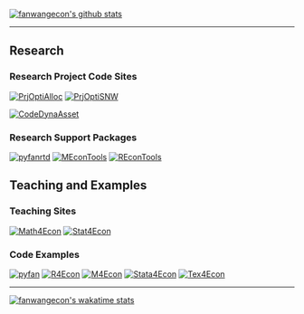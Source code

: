 
[![fanwangecon's github stats](https://github-readme-stats.vercel.app/api?username=fanwangecon&count_private=true&show_icons=true&hide_rank=True)](https://github.com/fanwangecon) 

----
## Research

### Research Project Code Sites

[![PrjOptiAlloc](https://github-readme-stats.vercel.app/api/pin/?username=fanwangecon&repo=PrjOptiAlloc)](https://github.com/fanwangecon/PrjOptiAlloc) [![PrjOptiSNW](https://github-readme-stats.vercel.app/api/pin/?username=fanwangecon&repo=PrjOptiSNW)](https://github.com/fanwangecon/PrjOptiSNW)

[![CodeDynaAsset](https://github-readme-stats.vercel.app/api/pin/?username=fanwangecon&repo=CodeDynaAsset)](https://github.com/fanwangecon/CodeDynaAsset)

### Research Support Packages

[![pyfanrtd](https://github-readme-stats.vercel.app/api/pin/?username=fanwangecon&repo=pyfan)](https://pyfan.readthedocs.io/) [![MEconTools](https://github-readme-stats.vercel.app/api/pin/?username=fanwangecon&repo=MEconTools)](https://github.com/fanwangecon/MEconTools)
[![REconTools](https://github-readme-stats.vercel.app/api/pin/?username=fanwangecon&repo=REconTools)](https://github.com/fanwangecon/REconTools)

## Teaching and Examples

### Teaching Sites

[![Math4Econ](https://github-readme-stats.vercel.app/api/pin/?username=fanwangecon&repo=Math4Econ)](https://github.com/fanwangecon/Math4Econ) [![Stat4Econ](https://github-readme-stats.vercel.app/api/pin/?username=fanwangecon&repo=Stat4Econ)](https://github.com/fanwangecon/Stat4Econ)

### Code Examples

[![pyfan](https://github-readme-stats.vercel.app/api/pin/?username=fanwangecon&repo=pyfan)](https://github.com/fanwangecon/pyfan) [![R4Econ](https://github-readme-stats.vercel.app/api/pin/?username=fanwangecon&repo=R4Econ)](https://github.com/fanwangecon/R4Econ) 
[![M4Econ](https://github-readme-stats.vercel.app/api/pin/?username=fanwangecon&repo=M4Econ)](https://github.com/fanwangecon/M4Econ) [![Stata4Econ](https://github-readme-stats.vercel.app/api/pin/?username=fanwangecon&repo=Stata4Econ)](https://github.com/fanwangecon/Stata4Econ)
[![Tex4Econ](https://github-readme-stats.vercel.app/api/pin/?username=fanwangecon&repo=Tex4Econ)](https://github.com/fanwangecon/Tex4Econ) 

-----
[![fanwangecon's wakatime stats](https://github-readme-stats.vercel.app/api/wakatime?username=fanwangecon)](https://github.com/fanwangecon)
